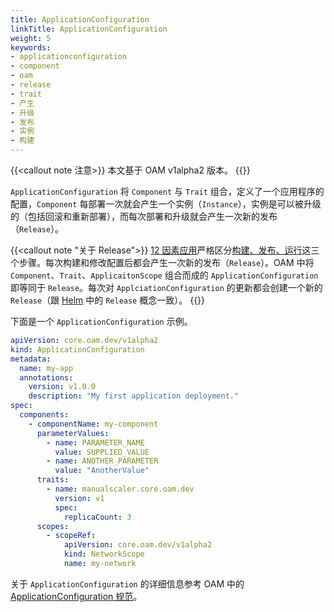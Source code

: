 ```yaml
---
title: ApplicationConfiguration
linkTitle: ApplicationConfiguration
weight: 5
keywords:
- applicationconfiguration
- component
- oam
- release
- trait
- 产生
- 升级
- 发布
- 实例
- 构建
---
```



{{<callout note 注意>}}
本文基于 OAM v1alpha2 版本。
{{</callout>}}

`ApplicationConfiguration` 将 `Component` 与 `Trait` 组合，定义了一个应用程序的配置，`Component` 每部署一次就会产生一个实例（`Instance`），实例是可以被升级的（包括回滚和重新部署），而每次部署和升级就会产生一次新的发布（`Release`）。

{{<callout note "关于 Release">}}
[12 因素应用](https://12factor.net/zh_cn/)严格区分[构建、发布、运行](https://12factor.net/zh_cn/build-release-run)这三个步骤。每次构建和修改配置后都会产生一次新的发布（`Release`）。OAM 中将 `Component`、`Trait`、`ApplicaitonScope` 组合而成的 `ApplicationConfiguration` 即等同于 `Release`。每次对 `ApplciationConfiguration` 的更新都会创建一个新的 `Release`（跟 [Helm](https://helm.sh) 中的 `Release` 概念一致）。
{{</callout>}}

下面是一个 `ApplicationConfiguration` 示例。

```yaml
apiVersion: core.oam.dev/v1alpha2
kind: ApplicationConfiguration
metadata:
  name: my-app
  annotations:
    version: v1.0.0
    description: "My first application deployment."
spec:
  components:
    - componentName: my-component
      parameterValues:
        - name: PARAMETER_NAME
          value: SUPPLIED_VALUE
        - name: ANOTHER_PARAMETER
          value: "AnotherValue"
      traits:
        - name: manualscaler.core.oam.dev
          version: v1
          spec:
            replicaCount: 3
      scopes:
        - scopeRef:
            apiVersion: core.oam.dev/v1alpha2
            kind: NetworkScope
            name: my-network
```

关于 `ApplicationConfiguration` 的详细信息参考 OAM 中的 [ApplicationConfiguration 规范](https://github.com/oam-dev/spec/blob/master/7.application_configuration.md)。
